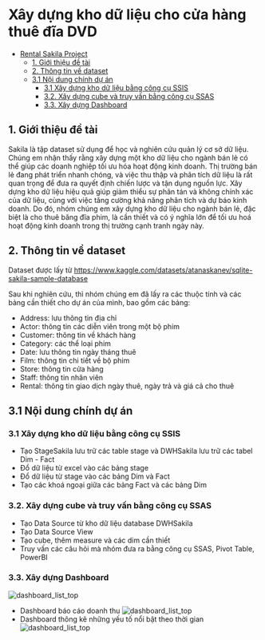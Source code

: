 # Xây dựng kho dữ liệu cho cửa hàng thuê đĩa DVD

- [Rental Sakila Project](#rental-sakila-project)
  - [1. Giới thiệu đề tài](#1-giới-thiệu-đề-tài)
  - [2. Thông tin về dataset](#2-thông-tin-về-dataset)
  - [3.1 Nội dung chính dự án](#31-nội-dung-chính-dự-án)
    - [3.1 Xây dựng kho dữ liệu bằng công cụ SSIS](#31-xây-dựng-kho-dữ-liệu-bằng-công-cụ-ssis)
    - [3.2. Xây dựng cube và truy vấn bằng công cụ SSAS](#32-xây-dựng-cube-và-truy-vấn-bằng-công-cụ-ssas)
    - [3.3. Xây dựng Dashboard](#33-xây-dựng-dashboard)
## 1. Giới thiệu đề tài
 Sakila là tập dataset sử dụng để học và nghiên cứu quản lý cơ sở dữ liệu. Chúng em nhận thấy rằng xây dựng một kho dữ liệu cho ngành bán lẻ có thể giúp các doanh nghiệp tối ưu hóa hoạt động kinh doanh. Thị trường bán lẻ đang phát triển nhanh chóng, và việc thu thập và phân tích dữ liệu là rất quan trọng để đưa ra quyết định chiến lược và tận dụng nguồn lực. Xây dựng kho dữ liệu hiệu quả giúp giảm thiểu sự phân tán và không chính xác của dữ liệu, cùng với việc tăng cường khả năng phân tích và dự báo kinh doanh. Do đó, nhóm chúng em xây dựng kho dữ liệu cho ngành bán lẻ, đặc biệt là cho thuê băng đĩa phim, là cần thiết và có ý nghĩa lớn để tối ưu hoá hoạt động kinh doanh trong thị trường cạnh tranh ngày này.
 
## 2. Thông tin về dataset
Dataset được lấy từ https://www.kaggle.com/datasets/atanaskanev/sqlite-sakila-sample-database

Sau khi nghiên cứu, thì nhóm chúng em đã lấy ra các thuộc tính và các bảng cần thiết cho dự án của mình, bao gồm các bảng:
- Address: lưu thông tin địa chỉ
- Actor: thông tin các diễn viên trong một bộ phim
- Customer: thông tin về khách hàng
- Category: các thể loại phim
- Date: lưu thông tin ngày tháng thuê
- Film: thông tin chi tiết về bộ phim
- Store: thông tin cửa hàng
- Staff: thông tin nhân viên
- Rental: thông tin giao dịch ngày thuê, ngày trả và giá cả cho thuê

## 3.1 Nội dung chính dự án

### 3.1 Xây dựng kho dữ liệu bằng công cụ SSIS
- Tạo StageSakila lưu trữ các table stage và DWHSakila lưu trữ các tabel Dim - Fact
- Đổ dữ liệu từ excel vào các bảng stage
- Đổ dữ liệu từ stage vào các bảng Dim và Fact
- Tạo các khoá ngoại giữa các bảng Fact và các bảng Dim

### 3.2. Xây dựng cube và truy vấn bằng công cụ SSAS
- Tạo Data Source từ kho dữ liệu database DWHSakila
- Tạo Data Source View
- Tạo cube, thêm measure và các dim cần thiết
- Truy vấn các câu hỏi mà nhóm đưa ra bằng công cụ SSAS, Pivot Table, PowerBI

### 3.3. Xây dựng Dashboard
![dashboard_list_top](https://github.com/Suerima/DWH-DVD-Rental-Store/assets/103258005/02029466-da84-4f4d-a14f-2cef33db59e6)

- Dashboard báo cáo doanh thu ![dashboard_list_top](https://github.com/Suerima/DWH-DVD-Rental-Store/assets/103258005/02029466-da84-4f4d-a14f-2cef33db59e6)
- Dashboard thông kê những yếu tố nổi bật theo thời gian ![dashboard_list_top](![dashboard_list_top](https://github.com/Suerima/DWH-DVD-Rental-Store/assets/103258005/02029466-da84-4f4d-a14f-2cef33db59e6)
)


